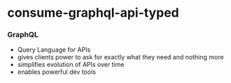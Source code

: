 # consume-graphql-api-typed

### GraphQL 
- Query Language for APIs 
- gives clients power to ask for exactly what they need and nothing more 
- simplifies evolution of APIs over time 
- enables powerful dev tools 